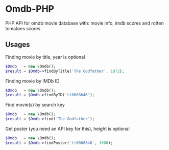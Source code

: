# Omdb-PHP
PHP API for omdb movie database with: movie info, imdb scores and rotten tomatoes scores

## Usages

Finding movie by title, year is optional

```PHP
$Omdb   = new \Omdb();
$result = $Omdb->findByTitle('The Godfather', 1972);
```

Finding movie by IMDb ID

```PHP
$Omdb   = new \Omdb();
$result = $Omdb->findByID('tt0068646');
```

Find movie(s) by search key

```PHP
$Omdb   = new \Omdb();
$result = $Omdb->find('The Godfather');
```

Get poster (you need an API key for this), height is optional

```PHP
$Omdb   = new \Omdb();
$result = $Omdb->findPoster('tt0068646', 1000);
```

